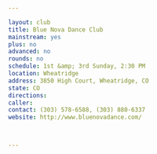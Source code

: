 ```yaml
---

layout: club
title: Blue Nova Dance Club
mainstream: yes
plus: no
advanced: no
rounds: no
schedule: 1st &amp; 3rd Sunday, 2:30 PM
location: Wheatridge
address: 3850 High Court, Wheatridge, CO
state: CO
directions: 
caller: 
contact: (303) 578-6588, (303) 880-6337
website: http://www.bluenovadance.com/



---
```



